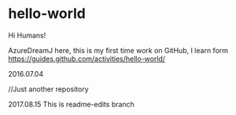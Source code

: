 # hello-world

Hi Humans!

AzureDreamJ here, this is my first time work on GitHub, I learn form
https://guides.github.com/activities/hello-world/

2016.07.04

//Just another repository


2017.08.15
This is readme-edits branch
